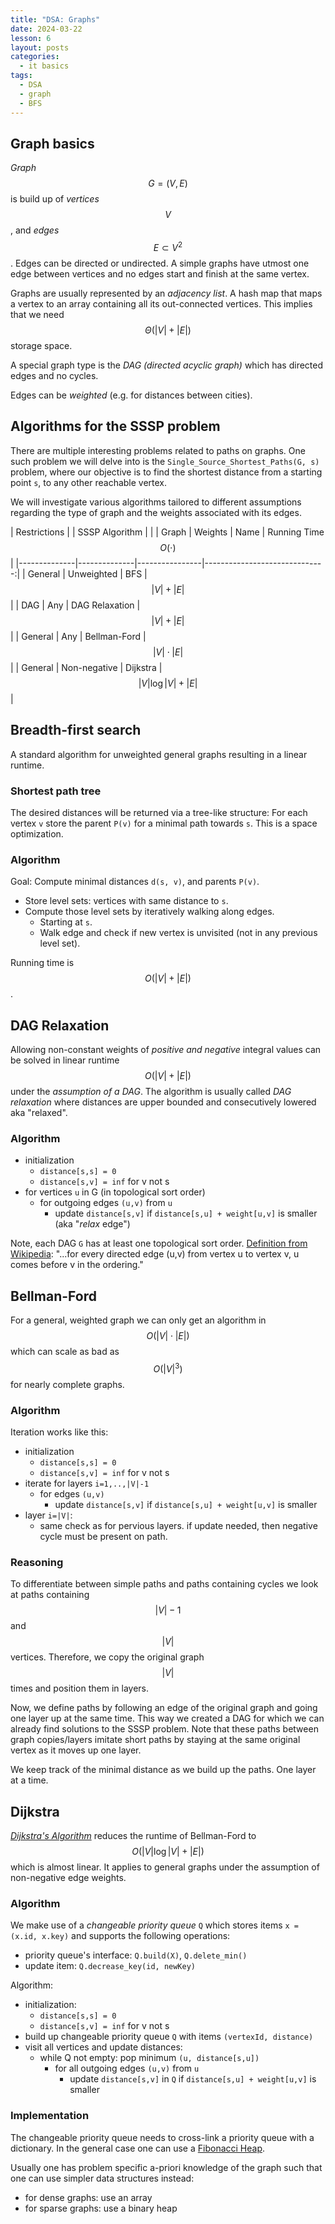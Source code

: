 ```yaml
---
title: "DSA: Graphs"
date: 2024-03-22
lesson: 6
layout: posts
categories:
  - it basics
tags:
  - DSA
  - graph
  - BFS
---
```


## Graph basics

_Graph_ $$ G=(V, E) $$ is build up of _vertices_ $$ V $$, and _edges_ $$ E \subset V^2 $$.
Edges can be directed or undirected.
A simple graphs have utmost one edge between vertices and no edges start and finish at the same vertex.

Graphs are usually represented by an _adjacency list_.
A hash map that maps a vertex to an array containing all its out-connected vertices.
This implies that we need $$ \Theta ( |V| + |E|) $$ storage space.

A special graph type is the _DAG (directed acyclic graph)_ which has directed edges and no cycles.

Edges can be _weighted_ (e.g. for distances between cities).

## Algorithms for the SSSP problem

There are multiple interesting problems related to paths on graphs.
One such problem we will delve into is the `Single_Source_Shortest_Paths(G, s)` problem, where our objective is to find the shortest distance from a starting point `s`, to any other reachable vertex.

We will investigate various algorithms tailored to different assumptions regarding the type of graph and the weights associated with its edges.

| Restrictions |              | SSSP Algorithm |                               |
| Graph        | Weights      | Name           | Running Time $$ O( \cdot ) $$ |
|--------------|--------------|----------------|------------------------------:|
| General      | Unweighted   | BFS            | $$ |V| + |E| $$               |
| DAG          | Any          | DAG Relaxation | $$ |V| + |E| $$               |
| General      | Any          | Bellman-Ford   | $$ |V| \cdot |E| $$           |
| General      | Non-negative | Dijkstra       | $$ |V| \log |V| + |E| $$      |

## Breadth-first search

A standard algorithm for unweighted general graphs resulting in a linear runtime.

### Shortest path tree

The desired distances will be returned via a tree-like structure:
For each vertex `v` store the parent `P(v)` for a minimal path towards `s`.
This is a space optimization.

### Algorithm

Goal: Compute minimal distances `d(s, v)`, and parents `P(v)`.

- Store level sets: vertices with same distance to `s`.
- Compute those level sets by iteratively walking along edges.
    - Starting at `s`.
    - Walk edge and check if new vertex is unvisited (not in any previous level set).

Running time is $$ O ( | V | + | E | ) $$ .

## DAG Relaxation

Allowing non-constant weights of _positive and negative_ integral values can be solved in linear runtime $$ O ( | V | + | E | ) $$ under the _assumption of a DAG_.
The algorithm is usually called _DAG relaxation_ where distances are upper bounded and consecutively lowered aka "relaxed".

### Algorithm

- initialization
  - `distance[s,s] = 0`
  - `distance[s,v] = inf` for v not s
- for vertices `u` in G (in topological sort order)
  - for outgoing edges `(u,v)` from `u`
    - update `distance[s,v]` if `distance[s,u] + weight[u,v]` is smaller (aka "_relax_ edge")

Note, each DAG `G` has at least one topological sort order.
[Definition from Wikipedia](https://en.wikipedia.org/wiki/Topological_sorting): "...for every directed edge (u,v) from vertex u to vertex v, u comes before v in the ordering."

## Bellman-Ford

For a general, weighted graph we can only get an algorithm in $$ O (|V| \cdot |E|) $$ which can scale as bad as $$ O(|V|^3) $$ for nearly complete graphs.

### Algorithm

Iteration works like this:
- initialization
  - `distance[s,s] = 0`
  - `distance[s,v] = inf` for v not s
- iterate for layers `i=1,..,|V|-1`
  - for edges `(u,v)`
    - update `distance[s,v]` if `distance[s,u] + weight[u,v]` is smaller
- layer `i=|V|`:
  - same check as for pervious layers. if update needed, then negative cycle must be present on path.

### Reasoning

To differentiate between simple paths and paths containing cycles we look at paths containing $$ |V|-1 $$ and $$ |V| $$ vertices.
Therefore, we copy the original graph $$ |V| $$ times and position them in layers.

Now, we define paths by following an edge of the original graph and going one layer up at the same time.
This way we created a DAG for which we can already find solutions to the SSSP problem.
Note that these paths between graph copies/layers imitate short paths by staying at the same original vertex as it moves up one layer.

We keep track of the minimal distance as we build up the paths.
One layer at a time.

## Dijkstra

[_Dijkstra's Algorithm_](https://en.wikipedia.org/wiki/Dijkstra%27s_algorithm) reduces the runtime of Bellman-Ford to $$ O (|V| \log |V| + |E|) $$ which is almost linear.
It applies to general graphs under the assumption of non-negative edge weights.

### Algorithm

We make use of a _changeable priority queue_ `Q` which stores items `x = (x.id, x.key)` and supports the following operations:
- priority queue's interface: `Q.build(X)`, `Q.delete_min()`
- update item: `Q.decrease_key(id, newKey)`

Algorithm:
- initialization:
  - `distance[s,s] = 0`
  - `distance[s,v] = inf` for v not s
- build up changeable priority queue `Q` with items `(vertexId, distance)`
- visit all vertices and update distances:
  - while Q not empty: pop minimum `(u, distance[s,u])`
    - for all outgoing edges `(u,v)` from `u`
      - update `distance[s,v]` in `Q` if `distance[s,u] + weight[u,v]` is smaller

### Implementation

The changeable priority queue needs to cross-link a priority queue with a dictionary.
In the general case one can use a [Fibonacci Heap](https://en.wikipedia.org/wiki/Fibonacci_heap).

Usually one has problem specific a-priori knowledge of the graph such that one can use simpler data structures instead:
- for dense graphs: use an array
- for sparse graphs: use a binary heap
